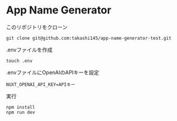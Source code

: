 # App Name Generator

このリポジトリをクローン
````
git clone git@github.com:takashi145/app-name-generator-test.git
````

.envファイルを作成
````
touch .env
````

.envファイルにOpenAIのAPIキーを設定
```
NUXT_OPENAI_API_KEY=APIキー
```

実行
````
npm install
npm run dev
````
